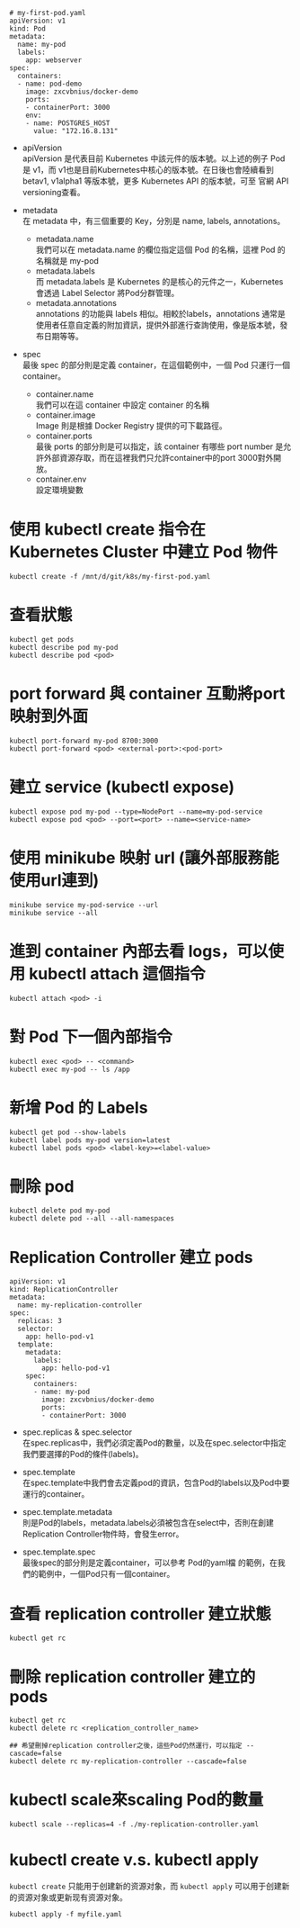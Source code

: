 

    # my-first-pod.yaml
    apiVersion: v1
    kind: Pod
    metadata:
      name: my-pod
      labels:
        app: webserver
    spec:
      containers:
      - name: pod-demo
        image: zxcvbnius/docker-demo
        ports:
        - containerPort: 3000
        env:
        - name: POSTGRES_HOST
          value: "172.16.8.131"

- apiVersion  
  apiVersion 是代表目前 Kubernetes 中該元件的版本號。以上述的例子 Pod 是 v1，而 v1也是目前Kubernetes中核心的版本號。在日後也會陸續看到 betav1, v1alpha1 等版本號，更多 Kubernetes API 的版本號，可至 官網 API versioning查看。  

- metadata  
在 metadata 中，有三個重要的 Key，分別是 name, labels, annotations。

  - metadata.name  
    我們可以在 metadata.name 的欄位指定這個 Pod 的名稱，這裡 Pod 的名稱就是 my-pod
  - metadata.labels  
    而 metadata.labels 是 Kubernetes 的是核心的元件之一，Kubernetes 會透過 Label Selector 將Pod分群管理。
  - metadata.annotations  
    annotations 的功能與 labels 相似。相較於labels，annotations 通常是使用者任意自定義的附加資訊，提供外部進行查詢使用，像是版本號，發布日期等等。

- spec  
最後 spec 的部分則是定義 container，在這個範例中，一個 Pod 只運行一個 container。

  - container.name  
  我們可以在這 container 中設定 container 的名稱
  - container.image  
  Image 則是根據 Docker Registry 提供的可下載路徑。
  - container.ports  
  最後 ports 的部分則是可以指定，該 container 有哪些 port number 是允許外部資源存取，而在這裡我們只允許container中的port 3000對外開放。
  - container.env  
  設定環境變數  


# 使用 kubectl create 指令在 Kubernetes Cluster 中建立 Pod 物件  

    kubectl create -f /mnt/d/git/k8s/my-first-pod.yaml

# 查看狀態

    kubectl get pods  
    kubectl describe pod my-pod  
    kubectl describe pod <pod>  

# port forward 與 container 互動將port映射到外面    

    kubectl port-forward my-pod 8700:3000
    kubectl port-forward <pod> <external-port>:<pod-port>

# 建立 service (kubectl expose)  

    kubectl expose pod my-pod --type=NodePort --name=my-pod-service
    kubectl expose pod <pod> --port=<port> --name=<service-name>

# 使用 minikube 映射 url (讓外部服務能使用url連到)  
    
    minikube service my-pod-service --url
    minikube service --all

# 進到 container 內部去看 logs，可以使用 kubectl attach 這個指令  

    kubectl attach <pod> -i

# 對 Pod 下一個內部指令  

    kubectl exec <pod> -- <command>
    kubectl exec my-pod -- ls /app

# 新增 Pod 的 Labels  

    kubectl get pod --show-labels
    kubectl label pods my-pod version=latest
    kubectl label pods <pod> <label-key>=<label-value>

# 刪除 pod  

    kubectl delete pod my-pod
    kubectl delete pod --all --all-namespaces


# Replication Controller 建立 pods  

    apiVersion: v1
    kind: ReplicationController
    metadata:
      name: my-replication-controller
    spec:
      replicas: 3
      selector:
        app: hello-pod-v1
      template:
        metadata:
          labels:
            app: hello-pod-v1
        spec:
          containers:
          - name: my-pod
            image: zxcvbnius/docker-demo
            ports:
            - containerPort: 3000

- spec.replicas & spec.selector  
  在spec.replicas中，我們必須定義Pod的數量，以及在spec.selector中指定我們要選擇的Pod的條件(labels)。

- spec.template  
  在spec.template中我們會去定義pod的資訊，包含Pod的labels以及Pod中要運行的container。

- spec.template.metadata  
  則是Pod的labels，metadata.labels必須被包含在select中，否則在創建Replication Controller物件時，會發生error。

- spec.template.spec  
  最後spec的部分則是定義container，可以參考 Pod的yaml檔 的範例，在我們的範例中，一個Pod只有一個container。

# 查看 replication controller 建立狀態

    kubectl get rc

# 刪除 replication controller 建立的 pods  

    kubectl get rc
    kubectl delete rc <replication_controller_name>
    
    ## 希望刪掉replication controller之後，這些Pod仍然運行，可以指定 --cascade=false
    kubectl delete rc my-replication-controller --cascade=false

# kubectl scale來scaling Pod的數量  

    kubectl scale --replicas=4 -f ./my-replication-controller.yaml


# kubectl create v.s. kubectl apply  

`kubectl create` 只能用于创建新的资源对象，而 `kubectl apply` 可以用于创建新的资源对象或更新现有资源对象。  

    kubectl apply -f myfile.yaml 


